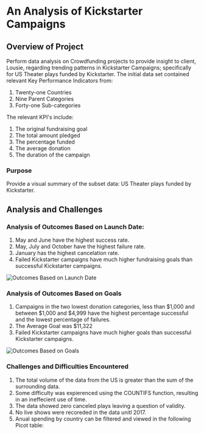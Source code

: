 # An Analysis of Kickstarter Campaigns

## Overview of Project
Perform data analysis on Crowdfunding projects to provide insight to client, Lousie, regarding trending patterns in Kickstarter Campaigns; specifically for US Theater plays funded by Kickstarter. The initial data set contained relevant Key Performance Indicators from:

1. Twenty-one Countries
2. Nine Parent Categories
3. Forty-one Sub-categories

The relevant KPI's include:

1. The original fundraising goal
2. The total amount pledged
3. The percentage funded
4. The average donation
5. The duration of the campaign

### Purpose
Provide a visual summary of the subset data: US Theater plays funded by Kickstarter.

## Analysis and Challenges


### Analysis of Outcomes Based on Launch Date:
1. May and June have the highest success rate.
2. May, July and October have the highest failure rate.
3. January has the highest cancelation rate.
4. Failed Kickstarter campaigns have much higher fundraising goals than successful Kickstarter campaigns.


![Outcomes Based on Launch Date](https://github.com/bccoady/kickstarter-analysis/blob/b6aaf428eec8ea85945b1be22c18e728ce8133d5/Outcomes%20Based%20on%20Launch%20Date.png)


### Analysis of Outcomes Based on Goals

1. Campaigns in the two lowest donation categories, less than $1,000 and between $1,000 and $4,999 have the highest percentage successful and the lowest percentage of failures.
2. The Average Goal was $11,322
3. Failed Kickstarter campaigns have much higher goals than successful Kickstarter campaigns.

![Outcomes Based on Goals](https://github.com/bccoady/kickstarter-analysis/blob/456fe492c54df3af46e45ea6a377d9139eeed440/Outcomes%20Based%20on%20Goals.png)

### Challenges and Difficulties Encountered

1.  The total volume of the data from the US is greater than the sum of the surrounding data. 
2.  Some difficulty was expierenced using the COUNTIFS function, resulting in an ineffecient use of time.
3.  The data showed zero canceled plays leaving a question of validity. 
4.  No live shows were recoreded in the data unitl 2017.
5.  Anual spending by country can be filtered and viewed in the following Picot table:


    
